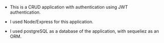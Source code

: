 - This is a CRUD application with authentication using JWT authentication.

- I used Node/Express for this application.

- I used postgreSQL as a database of the application, with sequeliez as an ORM.
